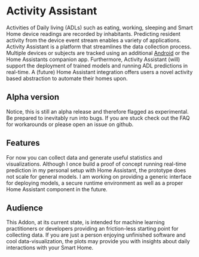 # Activity Assistant
Activities of Daily living (ADLs) such as eating, working, sleeping and Smart Home device readings are recorded by inhabitants. Predicting resident activity from the device event stream enables a variety of
applications. Activity Assistant is a platform that streamlines the data collection process. Multiple devices or subjects are tracked using an additional [Android](https://github.com/tcsvn/activity-assistant-logger) or the Home Assistants companion app. Furthermore, Activity Assistant (will) support the deployment of trained models and running ADL predictions in real-time. A (future) Home Assistant integration offers users a novel activity based abstraction to automate their homes upon.


## Alpha version 
Notice, this is still an alpha release and therefore flagged as experimental. Be prepared to inevitably run into bugs. If you are  stuck check out the FAQ for workarounds or please open an issue on github. 

## Features
For now you can collect data and generate useful statistics and visualizations. Although I once build a proof of concept running real-time prediction in my personal setup with Home Assistant, the prototype does not scale for general models. I am working on providing a generic interface for deploying models, a secure runtime environment as well as a proper Home Assistant component in the future.

## Audience
This Addon, at its current state, is intended for machine learning practitioners or developers providing an friction-less starting point for collecting data. If you are just a person enjoying unfinished software and cool data-visualization, the plots may provide you with insights about daily interactions with your Smart Home.